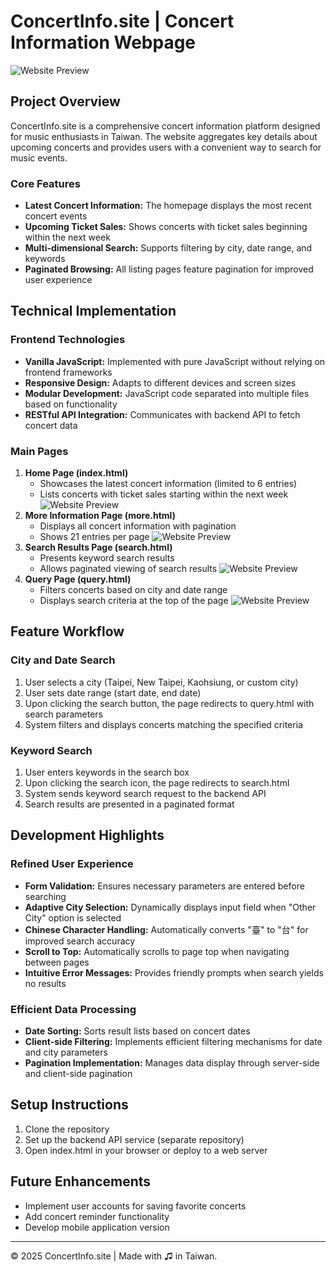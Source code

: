 # ConcertInfo.site | Concert Information Webpage

![Website Preview](https://i.imgur.com/kt0CgGx.png)

## Project Overview

ConcertInfo.site is a comprehensive concert information platform designed for music enthusiasts in Taiwan. The website aggregates key details about upcoming concerts and provides users with a convenient way to search for music events.

### Core Features

- **Latest Concert Information:** The homepage displays the most recent concert events
- **Upcoming Ticket Sales:** Shows concerts with ticket sales beginning within the next week
- **Multi-dimensional Search:** Supports filtering by city, date range, and keywords
- **Paginated Browsing:** All listing pages feature pagination for improved user experience

## Technical Implementation

### Frontend Technologies

- **Vanilla JavaScript:** Implemented with pure JavaScript without relying on frontend frameworks
- **Responsive Design:** Adapts to different devices and screen sizes
- **Modular Development:** JavaScript code separated into multiple files based on functionality
- **RESTful API Integration:** Communicates with backend API to fetch concert data

### Main Pages

1. **Home Page (index.html)**
   - Showcases the latest concert information (limited to 6 entries)
   - Lists concerts with ticket sales starting within the next week
     ![Website Preview](https://i.imgur.com/9ARRSi9.png)
2. **More Information Page (more.html)**
   - Displays all concert information with pagination
   - Shows 21 entries per page
     ![Website Preview](https://i.imgur.com/R3GYREe.png)
3. **Search Results Page (search.html)**
   - Presents keyword search results
   - Allows paginated viewing of search results
     ![Website Preview](https://i.imgur.com/1RPsT5i.png)
4. **Query Page (query.html)**
   - Filters concerts based on city and date range
   - Displays search criteria at the top of the page
     ![Website Preview](https://i.imgur.com/jjwmxUp.png)
## Feature Workflow

### City and Date Search

1. User selects a city (Taipei, New Taipei, Kaohsiung, or custom city)
2. User sets date range (start date, end date)
3. Upon clicking the search button, the page redirects to query.html with search parameters
4. System filters and displays concerts matching the specified criteria

### Keyword Search

1. User enters keywords in the search box
2. Upon clicking the search icon, the page redirects to search.html
3. System sends keyword search request to the backend API
4. Search results are presented in a paginated format

## Development Highlights

### Refined User Experience

- **Form Validation:** Ensures necessary parameters are entered before searching
- **Adaptive City Selection:** Dynamically displays input field when "Other City" option is selected
- **Chinese Character Handling:** Automatically converts "臺" to "台" for improved search accuracy
- **Scroll to Top:** Automatically scrolls to page top when navigating between pages
- **Intuitive Error Messages:** Provides friendly prompts when search yields no results

### Efficient Data Processing

- **Date Sorting:** Sorts result lists based on concert dates
- **Client-side Filtering:** Implements efficient filtering mechanisms for date and city parameters
- **Pagination Implementation:** Manages data display through server-side and client-side pagination

## Setup Instructions

1. Clone the repository
2. Set up the backend API service (separate repository)
3. Open index.html in your browser or deploy to a web server

## Future Enhancements

- Implement user accounts for saving favorite concerts
- Add concert reminder functionality
- Develop mobile application version

---

© 2025 ConcertInfo.site | Made with ♫ in Taiwan.

